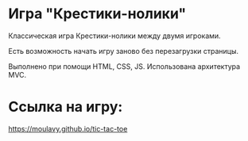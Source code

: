 # Игра  "Крестики-нолики"
Классическая игра Крестики-нолики между двумя игроками. 

Есть возможность начать игру заново без перезагрузки страницы. 

Выполнено при помощи HTML, CSS, JS. Использована архитектура MVC.

# Ссылка на игру: 
https://moulavy.github.io/tic-tac-toe